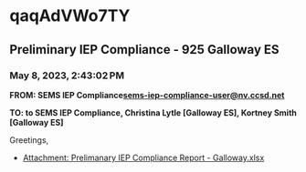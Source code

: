 # qaqAdVWo7TY
## Preliminary IEP Compliance - 925 Galloway ES
### May 8, 2023, 2:43:02 PM
**FROM: SEMS IEP Compliance<sems-iep-compliance-user@nv.ccsd.net>**

**TO: to SEMS IEP Compliance, Christina Lytle [Galloway ES], Kortney Smith [Galloway ES]**


Greetings, 

 





* [Attachment: Prelimanary IEP Compliance Report - Galloway.xlsx](qaqAdVWo7TY-attachment-1.xlsx)
